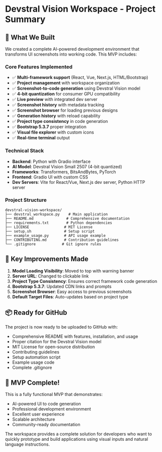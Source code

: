 # Devstral Vision Workspace - Project Summary

## 🎯 What We Built

We created a complete AI-powered development environment that transforms UI screenshots into working code. This MVP includes:

### Core Features Implemented
- ✅ **Multi-framework support** (React, Vue, Next.js, HTML/Bootstrap)
- ✅ **Project management** with workspace organization
- ✅ **Screenshot-to-code generation** using Devstral Vision model
- ✅ **4-bit quantization** for consumer GPU compatibility
- ✅ **Live preview** with integrated dev server
- ✅ **Screenshot history** with metadata tracking
- ✅ **Screenshot browser** for loading previous designs
- ✅ **Generation history** with reload capability
- ✅ **Project type consistency** in code generation
- ✅ **Bootstrap 5.3.7** proper integration
- ✅ **Visual file explorer** with custom icons
- ✅ **Real-time terminal** output

### Technical Stack
- **Backend**: Python with Gradio interface
- **AI Model**: Devstral Vision Small 2507 (4-bit quantized)
- **Frameworks**: Transformers, BitsAndBytes, PyTorch
- **Frontend**: Gradio UI with custom CSS
- **Dev Servers**: Vite for React/Vue, Next.js dev server, Python HTTP server

### Project Structure
```
devstral-vision-workspace/
├── devstral_workspace.py    # Main application
├── README.md               # Comprehensive documentation
├── requirements.txt        # Python dependencies
├── LICENSE                # MIT License
├── setup.sh               # Setup script
├── example_usage.py       # API usage example
├── CONTRIBUTING.md        # Contribution guidelines
└── .gitignore            # Git ignore rules
```

## 🚀 Key Improvements Made

1. **Model Loading Visibility**: Moved to top with warning banner
2. **Server URL**: Changed to clickable link
3. **Project Type Consistency**: Ensures correct framework code generation
4. **Bootstrap 5.3.7**: Updated CDN links and prompts
5. **Screenshot Browser**: Easy access to previous screenshots
6. **Default Target Files**: Auto-updates based on project type

## 📦 Ready for GitHub

The project is now ready to be uploaded to GitHub with:
- Comprehensive README with features, installation, and usage
- Proper citation for the Devstral Vision model
- MIT License for open-source distribution
- Contributing guidelines
- Setup automation script
- Example usage code
- Complete .gitignore

## 🎉 MVP Complete!

This is a fully functional MVP that demonstrates:
- AI-powered UI to code generation
- Professional development environment
- Excellent user experience
- Scalable architecture
- Community-ready documentation

The workspace provides a complete solution for developers who want to quickly prototype and build applications using visual inputs and natural language instructions.